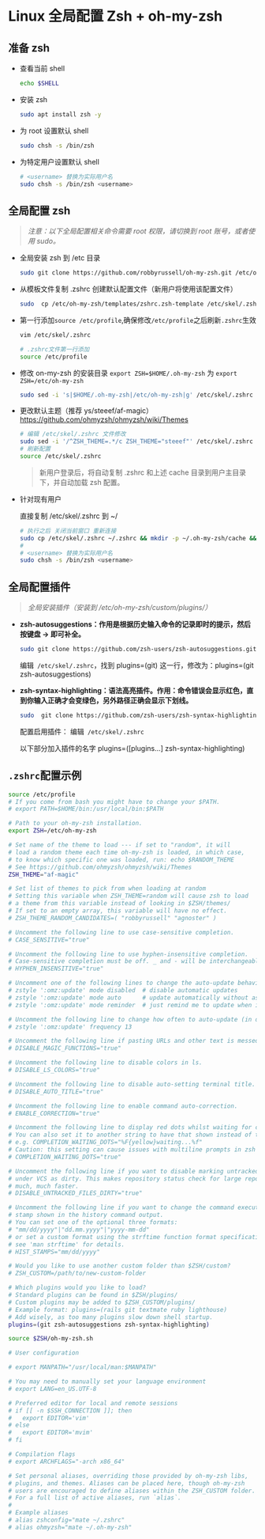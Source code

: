 # Linux 全局配置 Zsh + oh-my-zsh

## 准备 zsh

- 查看当前 shell
  ```sh
  echo $SHELL
  ```
 - 安装 zsh

   ```sh
   sudo apt install zsh -y
   ```
- 为 root 设置默认 shell

  ```sh
  sudo chsh -s /bin/zsh
  ```
- 为特定用户设置默认 shell

  ```sh
  # <username> 替换为实际用户名
  sudo chsh -s /bin/zsh <username>
  ```
## 全局配置 zsh

  >*注意：以下全局配置相关命令需要 root 权限，请切换到 root 账号，或者使用 sudo。*

- 全局安装 zsh 到 /etc 目录

  ```sh
  sudo git clone https://github.com/robbyrussell/oh-my-zsh.git /etc/oh-my-zsh
  ```
  
- 从模板文件复制 .zshrc 创建默认配置文件（新用户将使用该配置文件）

  ```sh
  sudo  cp /etc/oh-my-zsh/templates/zshrc.zsh-template /etc/skel/.zshrc
  ```

- 第一行添加`source /etc/profile`,确保修改`/etc/profile`之后刷新`.zshrc`生效

  ```sh
  vim /etc/skel/.zshrc
  ```
  ```sh
  # .zshrc文件第一行添加
  source /etc/profile
  ```
- 修改 on-my-zsh 的安装目录 `export ZSH=$HOME/.oh-my-zsh` 为 `export ZSH=/etc/oh-my-zsh`

  ```sh
  sudo sed -i 's|$HOME/.oh-my-zsh|/etc/oh-my-zsh|g' /etc/skel/.zshrc
  ```

- 更改默认主题（推荐 ys/steeef/af-magic） https://github.com/ohmyzsh/ohmyzsh/wiki/Themes

  ```sh
  # 编辑 /etc/skel/.zshrc 文件修改
  sudo sed -i '/^ZSH_THEME=.*/c ZSH_THEME="steeef"' /etc/skel/.zshrc
  # 刷新配置
  source /etc/skel/.zshrc
  ```
  > 新用户登录后，将自动复制 .zshrc 和上述 cache 目录到用户主目录下，并自动加载 zsh 配置。

- 针对现有用户

  直接复制 /etc/skel/.zshrc 到 ~/

  ```sh
  # 执行之后 关闭当前窗口 重新连接
  sudo cp /etc/skel/.zshrc ~/.zshrc && mkdir -p ~/.oh-my-zsh/cache && source ~/.zshrc
  # 
  # <username> 替换为实际用户名
  sudo chsh -s /bin/zsh <username>
  ```

## 全局配置插件

> *全局安装插件（安装到 /etc/oh-my-zsh/custom/plugins/）*

- **zsh-autosuggestions：作用是根据历史输入命令的记录即时的提示，然后按键盘 → 即可补全。**

  ```sh
  sudo git clone https://github.com/zsh-users/zsh-autosuggestions.git /etc/oh-my-zsh/custom/plugins/zsh-autosuggestions
  ```

  编辑` /etc/skel/.zshrc`，找到 plugins=(git) 这一行，修改为：plugins=(git zsh-autosuggestions)

- **zsh-syntax-highlighting：语法高亮插件。作用：命令错误会显示红色，直到你输入正确才会变绿色，另外路径正确会显示下划线。**

  ```sh
  sudo  git clone https://github.com/zsh-users/zsh-syntax-highlighting.git /etc/oh-my-zsh/custom/plugins/zsh-syntax-highlighting
  ```

  配置启用插件：
  编辑` /etc/skel/.zshrc`

  以下部分加入插件的名字
  plugins=([plugins…] zsh-syntax-highlighting)



## `.zshrc`配置示例

```sh
source /etc/profile
# If you come from bash you might have to change your $PATH.
# export PATH=$HOME/bin:/usr/local/bin:$PATH

# Path to your oh-my-zsh installation.
export ZSH=/etc/oh-my-zsh

# Set name of the theme to load --- if set to "random", it will
# load a random theme each time oh-my-zsh is loaded, in which case,
# to know which specific one was loaded, run: echo $RANDOM_THEME
# See https://github.com/ohmyzsh/ohmyzsh/wiki/Themes
ZSH_THEME="af-magic"

# Set list of themes to pick from when loading at random
# Setting this variable when ZSH_THEME=random will cause zsh to load
# a theme from this variable instead of looking in $ZSH/themes/
# If set to an empty array, this variable will have no effect.
# ZSH_THEME_RANDOM_CANDIDATES=( "robbyrussell" "agnoster" )

# Uncomment the following line to use case-sensitive completion.
# CASE_SENSITIVE="true"

# Uncomment the following line to use hyphen-insensitive completion.
# Case-sensitive completion must be off. _ and - will be interchangeable.
# HYPHEN_INSENSITIVE="true"

# Uncomment one of the following lines to change the auto-update behavior
# zstyle ':omz:update' mode disabled  # disable automatic updates
# zstyle ':omz:update' mode auto      # update automatically without asking
# zstyle ':omz:update' mode reminder  # just remind me to update when it's time

# Uncomment the following line to change how often to auto-update (in days).
# zstyle ':omz:update' frequency 13

# Uncomment the following line if pasting URLs and other text is messed up.
# DISABLE_MAGIC_FUNCTIONS="true"

# Uncomment the following line to disable colors in ls.
# DISABLE_LS_COLORS="true"

# Uncomment the following line to disable auto-setting terminal title.
# DISABLE_AUTO_TITLE="true"

# Uncomment the following line to enable command auto-correction.
# ENABLE_CORRECTION="true"

# Uncomment the following line to display red dots whilst waiting for completion.
# You can also set it to another string to have that shown instead of the default red dots.
# e.g. COMPLETION_WAITING_DOTS="%F{yellow}waiting...%f"
# Caution: this setting can cause issues with multiline prompts in zsh < 5.7.1 (see #5765)
# COMPLETION_WAITING_DOTS="true"

# Uncomment the following line if you want to disable marking untracked files
# under VCS as dirty. This makes repository status check for large repositories
# much, much faster.
# DISABLE_UNTRACKED_FILES_DIRTY="true"

# Uncomment the following line if you want to change the command execution time
# stamp shown in the history command output.
# You can set one of the optional three formats:
# "mm/dd/yyyy"|"dd.mm.yyyy"|"yyyy-mm-dd"
# or set a custom format using the strftime function format specifications,
# see 'man strftime' for details.
# HIST_STAMPS="mm/dd/yyyy"

# Would you like to use another custom folder than $ZSH/custom?
# ZSH_CUSTOM=/path/to/new-custom-folder

# Which plugins would you like to load?
# Standard plugins can be found in $ZSH/plugins/
# Custom plugins may be added to $ZSH_CUSTOM/plugins/
# Example format: plugins=(rails git textmate ruby lighthouse)
# Add wisely, as too many plugins slow down shell startup.
plugins=(git zsh-autosuggestions zsh-syntax-highlighting)

source $ZSH/oh-my-zsh.sh

# User configuration

# export MANPATH="/usr/local/man:$MANPATH"

# You may need to manually set your language environment
# export LANG=en_US.UTF-8

# Preferred editor for local and remote sessions
# if [[ -n $SSH_CONNECTION ]]; then
#   export EDITOR='vim'
# else
#   export EDITOR='mvim'
# fi

# Compilation flags
# export ARCHFLAGS="-arch x86_64"

# Set personal aliases, overriding those provided by oh-my-zsh libs,
# plugins, and themes. Aliases can be placed here, though oh-my-zsh
# users are encouraged to define aliases within the ZSH_CUSTOM folder.
# For a full list of active aliases, run `alias`.
#
# Example aliases
# alias zshconfig="mate ~/.zshrc"
# alias ohmyzsh="mate ~/.oh-my-zsh"

```



